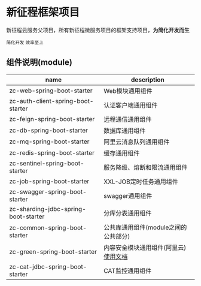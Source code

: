 # 新征程框架项目
新征程云服务父项目，所有新征程微服务项目的框架支持项目，**为简化开发而生**

`简化开发` `效率至上`


## 组件说明(module)

 name | description
---|---
zc-web-spring-boot-starter | Web模块通用组件
zc-auth-client-spring-boot-starter | 认证客户端通用组件
zc-feign-spring-boot-starter | 远程通信通用组件
zc-db-spring-boot-starter | 数据库通用组件
zc-mq-spring-boot-starter | 阿里云消息队列通用组件
zc-redis-spring-boot-starter | 缓存通用组件
zc-sentinel-spring-boot-starter | 服务降级、熔断和限流通用组件
zc-job-spring-boot-starter | XXL-JOB定时任务通用组件
zc-swagger-spring-boot-starter | swagger通用组件
zc-sharding-jdbc-spring-boot-starter | 分库分表通用组件
zc-common-spring-boot-starter | 公共库通用组件(module之间的公共部分)
zc-green-spring-boot-starter |  内容安全模块通用组件(阿里云)[使用文档](https://gitee.com/zhangquansheng/zhengcheng-parent/tree/master/zc-green-spring-boot-starter)
zc-cat-jdbc-spring-boot-starter | CAT监控通用组件